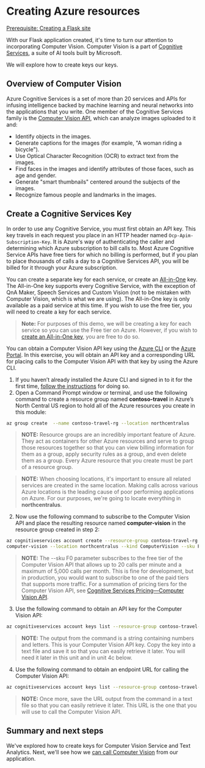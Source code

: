 # Creating Azure resources

[Prerequisite: Creating a Flask site](./site-creation.md)

With our Flask application created, it's time to turn our attention to incorporating Computer Vision. Computer Vision is a part of [Cognitive Services](https://azure.microsoft.com/services/cognitive-services), a suite of AI tools built by Microsoft.

We will explore how to create keys our keys.

## Overview of Computer Vision

Azure Cognitive Services is a set of more than 20 services and APIs for infusing intelligence backed by machine learning and neural networks into the applications that you write. One member of the Cognitive Services family is the [Computer Vision API](https://azure.microsoft.com/services/cognitive-services/computer-vision/), which can analyze images uploaded to it and:

- Identify objects in the images.
- Generate captions for the images (for example, "A woman riding a bicycle").
- Use Optical Character Recognition (OCR) to extract text from the images.
- Find faces in the images and identify attributes of those faces, such as age and gender.
- Generate "smart thumbnails" centered around the subjects of the images.
- Recognize famous people and landmarks in the images.

## Create a Cognitive Services Key

In order to use any Cognitive Service, you must first obtain an API key. This key travels in each request you place in an HTTP header named `Ocp-Apim-Subscription-Key`. It is Azure's way of authenticating the caller and determining which Azure subscription to bill calls to. Most Azure Cognitive Service APIs have free tiers for which no billing is performed, but if you plan to place thousands of calls a day to a Cognitive Services API, you will be billed for it through your Azure subscription.

You can create a separate key for each service, or create an [All-in-One](https://portal.azure.com/#create/Microsoft.CognitiveServicesAllInOne) key. The All-in-One key supports every Cognitive Service, with the exception of QnA Maker, Speech Services and Custom Vision (not to be mistaken with Computer Vision, which is what we are using). The All-in-One key is only available as a paid service at this time. If you wish to use the free tier, you will need to create a key for each service.

> **Note:** For purposes of this demo, we will be creating a key for each service so you can use the Free tier on Azure. However, if you wish to [create an All-in-One key](https://portal.azure.com/#create/Microsoft.CognitiveServicesAllInOne), you are free to do so.

You can obtain a Computer Vision API key using the [Azure CLI](https://docs.microsoft.com/cli/azure/get-started-with-azure-cli?view=azure-cli-latest) or the [Azure Portal](https://portal.azure.com/). In this exercise, you will obtain an API key and a corresponding URL for placing calls to the Computer Vision API with that key by using the Azure CLI.

1. If you haven’t already installed the Azure CLI and signed in to it for the first time, [follow the instructions](./installation.md) for doing so.
2. Open a Command Prompt window or terminal, and use the following command to create a resource group named **contoso-travel** in Azure’s North Central US region to hold all of the Azure resources you create in this module:

``` bash
az group create  --name contoso-travel-rg --location northcentralus
```

> **NOTE:** Resource groups are an incredibly important feature of Azure. They act as containers for other Azure resources and serve to group those resources together so that you can view billing information for them as a group, apply security rules as a group, and even delete them as a group. Every Azure resource that you create must be part of a resource group.

> **NOTE:** When choosing locations, it's important to ensure all related services are created in the same location. Making calls across various Azure locations is the leading cause of poor performing applications on Azure. For our purposes, we're going to locate everything in **northcentralus**.

2. Now use the following command to subscribe to the Computer Vision API and place the resulting resource named **computer-vision** in the resource group created in step 2:

``` bash
az cognitiveservices account create --resource-group contoso-travel-rg --name 
computer-vision --location northcentralus --kind ComputerVision --sku F0 --yes
```

> **NOTE:** The --sku F0 parameter subscribes to the free tier of the Computer Vision API that allows up to 20 calls per minute and a maximum of 5,000 calls per month. This is fine for development, but in production, you would want to subscribe to one of the paid tiers that supports more traffic. For a summation of pricing tiers for the Computer Vision API, see [Cognitive Services Pricing—Computer Vision API](https://azure.microsoft.com/pricing/details/cognitive-services/computer-vision/).

3. Use the following command to obtain an API key for the Computer Vision API:

``` bash
az cognitiveservices account keys list --resource-group contoso-travel-rg --name computer-vision --query key1 --output tsv
```

> **NOTE:** The output from the command is a string containing numbers and letters. This is your Computer Vision API key. Copy the key into a text file and save it so that you can easily retrieve it later. You will need it later in this unit and in unit 4c below.

4. Use the following command to obtain an endpoint URL for calling the Computer Vision API:

``` bash
az cognitiveservices account keys list --resource-group contoso-travel-rg --name computer-vision --query endpoint --output tsv
```

> **NOTE:** Once more, save the URL output from the command in a text file so that you can easily retrieve it later. This URL is the one that you will use to call the Computer Vision API.

## Summary and next steps

We've explored how to create keys for Computer Vision Service and Text Analytics. Next, we'll see how we [can call Computer Vision](./computer-vision.md) from our application.
